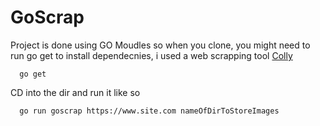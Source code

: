 # GoScrap

Project is done using GO Moudles so when you clone, you might need to run go get to install dependecnies, i used a web scrapping tool [Colly](http://go-colly.org/docs/introduction/start/)
```
  go get
```

CD into the dir and run it like so
```
  go run goscrap https://www.site.com nameOfDirToStoreImages
```

